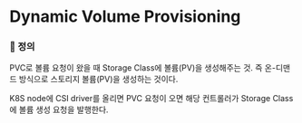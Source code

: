 # Dynamic Volume Provisioning

### 📌 정의

PVC로 볼륨 요청이 왔을 때 Storage Class에 볼륨(PV)을 생성해주는 것. 즉 온-디맨드 방식으로 스토리지 볼륨(PV)을 생성하는 것이다.

K8S node에 CSI driver를 올리면 PVC 요청이 오면 해당 컨트롤러가 Storage Class에 볼륨 생성 요청을 발행한다.

